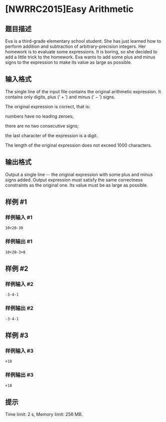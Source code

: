 # [NWRRC2015]Easy Arithmetic

## 题目描述



Eva is a third-grade elementary school student. She has just learned how to perform addition and subtraction of arbitrary-precision integers. Her homework is to evaluate some expressions. It is boring, so she decided to add a little trick to the homework. Eva wants to add some plus and minus signs to the expression to make its value as large as possible.



## 输入格式



The single line of the input file contains the original arithmetic expression. It contains only digits, plus $(‘+')$ and minus $(‘-')$ signs.

The original expression is correct, that is:

numbers have no leading zeroes;

there are no two consecutive signs;

the last character of the expression is a digit.

The length of the original expression does not exceed $1000$ characters.



## 输出格式



Output a single line -- the original expression with some plus and minus signs added. Output expression must satisfy the same correctness constraints as the original one. Its value must be as large as possible.



## 样例 #1

### 样例输入 #1
```
10+20-30
```

### 样例输出 #1

```
10+20-3+0
```

## 样例 #2

### 样例输入 #2
```
-3-4-1
```

### 样例输出 #2

```
-3-4-1
```

## 样例 #3

### 样例输入 #3
```
+10
```

### 样例输出 #3

```
+10
```

## 提示

Time limit: 2 s, Memory limit: 256 MB. 


